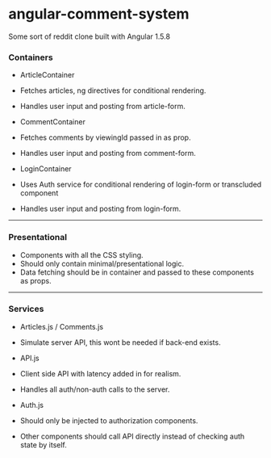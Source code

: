 # angular-comment-system
Some sort of reddit clone built with Angular 1.5.8

### Containers

- ArticleContainer
 - Fetches articles, ng directives for conditional rendering.
 - Handles user input and posting from article-form.

- CommentContainer
 - Fetches comments by viewingId passed in as prop.
 - Handles user input and posting from comment-form.

- LoginContainer
 - Uses Auth service for conditional rendering of login-form or transcluded component
 - Handles user input and posting from login-form.
 
___


### Presentational
- Components with all the CSS styling.
- Should only contain minimal/presentational logic.
- Data fetching should be in container and passed to these components as props.

___

### Services

- Articles.js / Comments.js
 - Simulate server API, this wont be needed if back-end exists.
 
- API.js
 - Client side API with latency added in for realism.
 - Handles all auth/non-auth calls to the server.
 
- Auth.js
 - Should only be injected to authorization components.
 - Other components should call API directly instead of checking auth state by itself.

